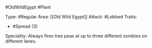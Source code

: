 #OldWildEgypt #Plant 

Type: #Regular 
Area: [[Old Wild Egypt]]
Attack: #Lobbed
Traits:
- #Spread (3)

Speciality: Always fires tree peas at up to three different zombies on different lanes.